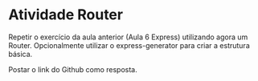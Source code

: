 # Atividade Router
Repetir o exercício da aula anterior (Aula 6 Express) utilizando agora um Router.  Opcionalmente utilizar o express-generator para criar a estrutura básica.

Postar o link do Github como resposta.
